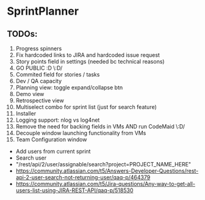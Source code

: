 # SprintPlanner
## TODOs:
1. Progress spinners
1. Fix hardcoded links to JIRA and hardcoded issue request
1. Story points field in settings (needed bc technical reasons)
1. GO PUBLIC :D \\:D/
1. Commited field for stories / tasks
1. Dev / QA capacity
1. Planning view: toggle expand/collapse btn
1. Demo view
1. Retrospective view
1. Multiselect combo for sprint list (just for search feature)
1. Installer
1. Logging support: nlog vs log4net
1. Remove the need for backing fields in VMs AND run CodeMaid \\:D/
1. Decouple window launching functionality from VMs
1. Team Configuration window 
  * Add users from current sprint
  * Search user 
  * "/rest/api/2/user/assignable/search?project=PROJECT_NAME_HERE"
  * https://community.atlassian.com/t5/Answers-Developer-Questions/rest-api-2-user-search-not-returning-user/qaq-p/464379
  * https://community.atlassian.com/t5/Jira-questions/Any-way-to-get-all-users-list-using-JIRA-REST-API/qaq-p/518530
    
